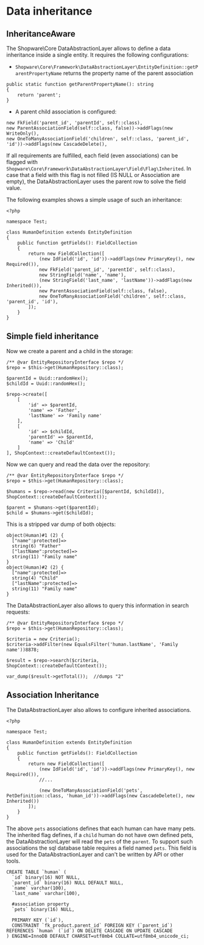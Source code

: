 # Data inheritance

## InheritanceAware
The Shopware\Core DataAbstractionLayer allows to define a data inheritance inside a single entity.
It requires the following configurations:
* `Shopware\Core\Framework\DataAbstractionLayer\EntityDefinition::getParentPropertyName` returns the property name of the parent association
```
public static function getParentPropertyName(): string
{
    return 'parent';
}

```
* A parent child association is configured:
```
new FkField('parent_id', 'parentId', self::class),
new ParentAssociationField(self::class, false))->addFlags(new WriteOnly(),
new OneToManyAssociationField('children', self::class, 'parent_id', 'id'))->addFlags(new CascadeDelete(),
```

If all requirements are fulfilled, each field (even associations) can be flagged with `Shopware\Core\Framework\DataAbstractionLayer\Field\Flag\Inherited`.
In case that a field with this flag is not filled (IS NULL or Association are empty), the DataAbstractionLayer uses the parent row to solve the field value.

The following examples shows a simple usage of such an inheritance:
```
<?php

namespace Test;

class HumanDefinition extends EntityDefinition
{
    public function getFields(): FieldCollection
    {
        return new FieldCollection([
            (new IdField('id', 'id'))->addFlags(new PrimaryKey(), new Required()),
            new FkField('parent_id', 'parentId', self::class),
            new StringField('name', 'name'),
            (new StringField('last_name', 'lastName'))->addFlags(new Inherited()),
            new ParentAssociationField(self::class, false),
            new OneToManyAssociationField('children', self::class, 'parent_id', 'id'),
        ]);
    }
}
``` 

## Simple field inheritance
Now we create a parent and a child in the storage:

```
/** @var EntityRepositoryInterface $repo */
$repo = $this->get(HumanRepository::class);

$parentId = Uuid::randomHex();
$childId = Uuid::randomHex();

$repo->create([
    [
        'id' => $parentId,
        'name' => 'Father',
        'lastName' => 'Family name'
    ],
    [
        'id' => $childId,
        'parentId' => $parentId,
        'name' => 'Child'
    ]
], ShopContext::createDefaultContext());
```

Now we can query and read the data over the repository:
```
/** @var EntityRepositoryInterface $repo */
$repo = $this->get(HumanRepository::class);

$humans = $repo->read(new Criteria([$parentId, $childId]), ShopContext::createDefaultContext());

$parent = $humans->get($parentId);
$child = $humans->get($childId);

```

This is a stripped var dump of both objects:
```
object(Human)#1 (2) {
  ["name":protected]=>
  string(6) "Father"
  ["lastName":protected]=>
  string(11) "Family name"
}
object(Human)#2 (2) {
  ["name":protected]=>
  string(4) "Child"
  ["lastName":protected]=>
  string(11) "Family name"
}
``` 

The DataAbstractionLayer also allows to query this information in search requests:
```
/** @var EntityRepositoryInterface $repo */
$repo = $this->get(HumanRepository::class);

$criteria = new Criteria();
$criteria->addFilter(new EqualsFilter('human.lastName', 'Family name'))8878;

$result = $repo->search($criteria, ShopContext::createDefaultContext());

var_dump($result->getTotal());  //dumps "2"
```

## Association Inheritance
The DataAbstractionLayer also allows to configure inherited associations.

```
<?php

namespace Test;

class HumanDefinition extends EntityDefinition
{
    public function getFields(): FieldCollection
    {
        return new FieldCollection([
            (new IdField('id', 'id'))->addFlags(new PrimaryKey(), new Required()),
            //...
                        
            (new OneToManyAssociationField('pets', PetDefinition::class, 'human_id'))->addFlags(new CascadeDelete(), new Inherited())
        ]);
    }
}
```

The above `pets` associations defines that each human can have many pets. The inherited flag defines, if a `child` human do not have own defined pets, the DataAbstractionLayer will read the `pets` of the `parent`.
To support such associations the sql database table requires a field named `pets`. This field is used for the DataAbstractionLayer and can't be written by API or other tools. 

```
CREATE TABLE `human` (
  `id` binary(16) NOT NULL,
  `parent_id` binary(16) NULL DEFAULT NULL,
  `name` varchar(100),
  `last_name` varchar(100),
  
  #association property
  `pets` binary(16) NULL,   
  
  PRIMARY KEY (`id`),
  CONSTRAINT `fk_product.parent_id` FOREIGN KEY (`parent_id`) REFERENCES `human` (`id`) ON DELETE CASCADE ON UPDATE CASCADE
) ENGINE=InnoDB DEFAULT CHARSET=utf8mb4 COLLATE=utf8mb4_unicode_ci;
```
